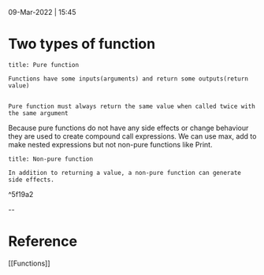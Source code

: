 09-Mar-2022 | 15:45



# Two types of function

```ad-note
title: Pure function

Functions have some inputs(arguments) and return some outputs(return value)

```

```ad-tip

Pure function must always return the same value when called twice with the same argument
```

Because pure functions do not have any side effects or change behaviour they are used to create compound call expressions.
We can use max, add to make nested expressions but not non-pure functions like Print.

```ad-note
title: Non-pure function

In addition to returning a value, a non-pure function can generate side effects.
```

^5f19a2

--

# Reference

[[Functions]]